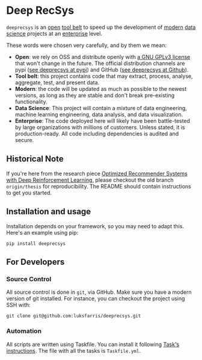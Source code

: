 # Deep RecSys

`deeprecsys` is an <u>open</u> <u>tool belt</u> to speed up the development of <u>modern</u> <u>data science</u> projects at an <u>enterprise</u> level.

These words were chosen very carefully, and by them we mean:
- **Open**: we rely on OSS and distribute openly with [a GNU GPLv3 license](./LICENSE) that won't change in the future. The official distribution channels are pypi ([see deeprecsys at pypi](https://pypi.org/project/deeprecsys/)) and GitHub ([see deeprecsys at Github](https://github.com/luksfarris/deeprecsys)).
- **Tool belt**: this project contains code that may extract, process, analyse, aggregate, test, and present data.
- **Modern**: the code will be updated as much as possible to the newest versions, as long as they are stable and don't break pre-existing functionality.
- **Data Science**: This project will contain a mixture of data engineering, machine learning engineering, data analysis, and data visualization.
- **Enterprise**: The code deployed here will likely have been battle-tested by large organizations with millions of customers. Unless stated, it is production-ready. All code including dependencies is audited and secure.

## Historical Note

If you're here from the research piece [Optimized Recommender Systems with Deep Reinforcement Learning](https://arxiv.org/abs/2110.03039), please checkout the old branch `origin/thesis` for reproducibility. The README should contain instructions to get you started.

## Installation and usage

Installation depends on your framework, so you may need to adapt this. Here's an example using pip:

```
pip install deeprecsys
```

## For Developers

### Source Control

All source control is done in `git`, via GitHub. Make sure you have a modern version of git installed. For instance, you can checkout the project using SSH with:

```
git clone git@github.com:luksfarris/deeprecsys.git
```

### Automation

All scripts are written using Taskfile. You can install it following [Task's instructions](https://taskfile.dev/installation/). The file with all the tasks is `Taskfile.yml`.